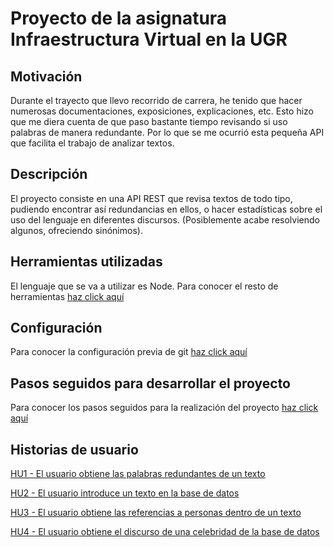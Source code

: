 # Proyecto de la asignatura Infraestructura Virtual en la UGR

## Motivación

Durante el trayecto que llevo recorrido de carrera, he tenido que hacer numerosas documentaciones, exposiciones, explicaciones, etc. Esto hizo que me diera cuenta de que paso bastante tiempo revisando si uso palabras de manera redundante. Por lo que se me ocurrió esta pequeña API que facilita el trabajo de analizar textos.

## Descripción

El proyecto consiste en una API REST que revisa textos de todo tipo, pudiendo encontrar así redundancias en ellos, o hacer estadísticas sobre el uso del lenguaje en diferentes discursos. (Posiblemente acabe resolviendo algunos, ofreciendo sinónimos).

## Herramientas utilizadas

El lenguaje que se va a utilizar es Node. Para conocer el resto de herramientas [haz click aquí](docs/herramientas.md)

## Configuración

Para conocer la configuración previa de git [haz click aquí](docs/documentacion.md)

## Pasos seguidos para desarrollar el proyecto

Para conocer los pasos seguidos para la realización del proyecto [haz click aquí](docs/pasos.md)

## Historias de usuario

[HU1 - El usuario obtiene las palabras redundantes de un texto](https://github.com/guillelpnz/TextAnalyzer/issues/7)

[HU2 - El usuario introduce un texto en la base de datos](https://github.com/guillelpnz/TextAnalyzer/issues/8)

[HU3 - El usuario obtiene las referencias a personas dentro de un texto](https://github.com/guillelpnz/TextAnalyzer/issues/9)

[HU4 - El usuario obtiene el discurso de una celebridad de la base de datos](https://github.com/guillelpnz/TextAnalyzer/issues/10)